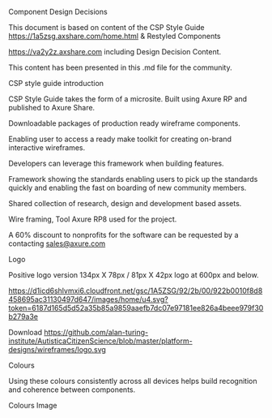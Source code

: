 Component Design Decisions

This document is based on content of the  CSP Style Guide
https://1a5zsg.axshare.com/home.html & Restyled Components




https://va2y2z.axshare.com including Design Decision Content.

This content has been presented in this .md file for the community. 


CSP style guide introduction


CSP Style Guide takes the form of a microsite. Built using Axure RP and published to Axure Share.

Downloadable packages of production ready wireframe components. 

Enabling user to  access a ready make toolkit for creating on-brand interactive wireframes.

Developers can leverage this framework when building features.

Framework showing the standards enabling users to pick up the standards quickly and enabling the fast on boarding of new community members.

Shared collection of research, design and development based assets.

Wire framing, Tool Axure RP8 used for the project.

A 60% discount to nonprofits for the software can be requested by a contacting sales@axure.com

Logo

Positive logo version 134px X 78px / 81px X 42px logo at 600px and below.

https://d1icd6shlvmxi6.cloudfront.net/gsc/1A5ZSG/92/2b/00/922b0010f8d8458695ac31130497d647/images/home/u4.svg?token=6187d165d5d52a35b85a9859aaefb7dc07e97181ee826a4beee979f30b279a3e

Download
https://github.com/alan-turing-institute/AutisticaCitizenScience/blob/master/platform-designs/wireframes/logo.svg

Colours


Using these colours consistently across all devices helps build recognition and coherence between components.

Colours Image 


